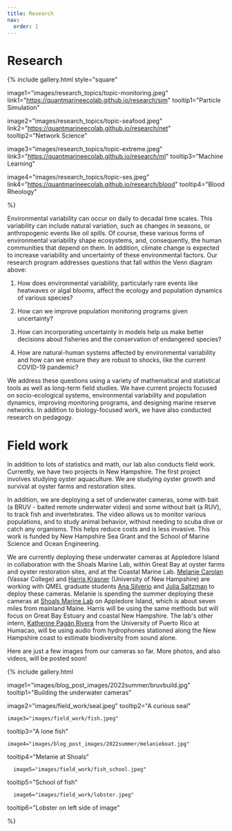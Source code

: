 ```yaml
---
title: Research
nav:
  order: 1
---
```


# <i class="fas research"></i>Research

{%
  include gallery.html
  style="square"

  image1="images/research_topics/topic-monitoring.jpeg"
  link1="https://quantmarineecolab.github.io/research/sim"
  tooltip1="Particle Simulation"

  image2="images/research_topics/topic-seafood.jpeg"
  link2="https://quantmarineecolab.github.io/research/net"
  tooltip2="Network Science"

  image3="images/research_topics/topic-extreme.jpeg"
  link3="https://quantmarineecolab.github.io/research/ml"
  tooltip3="Machine Learning"

  image4="images/research_topics/topic-ses.jpeg"
  link4="https://quantmarineecolab.github.io/research/blood"
  tooltip4="Blood Rheology"


%}

Environmental variability can occur on daily to decadal time scales. This variability can include natural variation, such as changes in seasons, or anthropogenic events like oil spills. Of course, these various forms of environmental variability shape ecosystems, and, consequently, the human communities that depend on them. In addition, climate change is expected to increase variability and uncertainty of these environmental factors. Our research program addresses questions that fall within the Venn diagram above: 

1. How does environmental variability, particularly rare events like heatwaves or algal blooms, affect the ecology and population dynamics of various species?

2. How can we improve population monitoring programs given uncertainty?

3. How can incorporating uncertainty in models help us make better decisions about fisheries and the conservation of endangered species? 

4. How are natural-human systems affected by environmental variability and how can we ensure they are robust to shocks, like the current COVID-19 pandemic?

We address these questions using a variety of mathematical and statistical tools as well as long-term field studies. We have current projects focused on socio-ecological systems, environmental variability and population dynamics, improving monitoring programs, and designing marine reserve networks. In addition to biology-focused work, we have also conducted research on pedagogy.


# <i class="fas field"></i>Field work


In addition to lots of statistics and math, our lab also conducts field work. Currently, we have two projects in New Hampshire. The first project involves studying oyster aquaculture. We are studying oyster growth and survival at oyster farms and restoration sites. 

In addition, we are deploying a set of underwater cameras, some with bait (a BRUV - baited remote underwater video) and some without bait (a RUV), to track fish and invertebrates. The video allows us to monitor various populations, and to study animal behavior, without needing to scuba dive or catch any organisms. This helps reduce costs and is less invasive. This work is funded by New Hampshire Sea Grant and the School of Marine Science and Ocean Engineering. 

We are currently deploying these underwater cameras at Appledore Island in collaboration with the Shoals Marine Lab, within Great Bay at oyster farms and oyster restoration sites, and at the Coastal Marine Lab.  [Melanie Carolan](https://quantmarineecolab.github.io/members/melanie-carolan.html) (Vassar College) and [Harris Krasner](https://quantmarineecolab.github.io/members/harris-krasner.html) (University of New Hampshire) are working with QMEL graduate students [Ana Silverio](https://quantmarineecolab.github.io/members/ana-silverio.html) and [Julia Saltzman](https://quantmarineecolab.github.io/members/julia-saltzman.html) to deploy these cameras. Melanie is spending the summer deploying these cameras at [Shoals Marine Lab](https://www.shoalsmarinelaboratory.org/) on Appledore Island, which is about seven miles from mainland Maine. Harris will be using the same methods but will focus on Great Bay Estuary and coastal New Hampshire. The lab's other intern, [Katherine Pagán Rivera](https://quantmarineecolab.github.io/members/katherine-paganrivera.html) from the University of Puerto Rico at Humacao, will be using audio from hydrophones stationed along the New Hampshire coast to estimate biodiversity from sound alone.

Here are just a few images from our cameras so far. More photos, and also videos, will be posted soon!

{%
  include gallery.html

  image1="images/blog_post_images/2022summer/bruvbuild.jpg"
  tooltip1="Building the underwater cameras"

  image2="images/field_work/seal.jpeg"
  tooltip2="A curious seal"
  
    image3="images/field_work/fish.jpeg"
  tooltip3="A lone fish"
  
    image4="images/blog_post_images/2022summer/melanieboat.jpg"
  tooltip4="Melanie at Shoals"
  
      image5="images/field_work/fish_school.jpeg"
  tooltip5="School of fish"
  
      image6="images/field_work/lobster.jpeg"
  tooltip6="Lobster on left side of image"
 


%}



